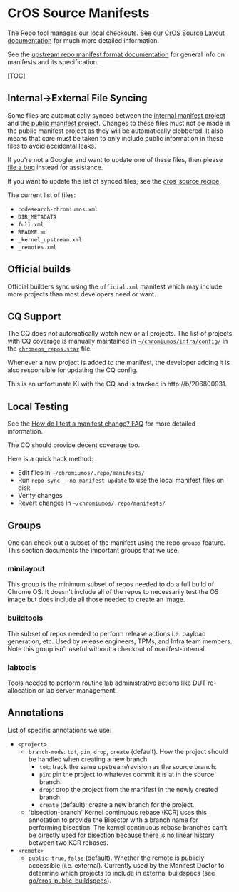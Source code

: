 # CrOS Source Manifests

The [Repo tool] manages our local checkouts.  See our
[CrOS Source Layout documentation] for much more detailed information.

See the [upstream repo manifest format documentation] for general info on
manifests and its specification.

[TOC]

## Internal->External File Syncing

Some files are automatically synced between the [internal manifest project] and
the [public manifest project].  Changes to these files must not be made in the
public manifest project as they will be automatically clobbered.  It also means
that care must be taken to only include public information in these files to
avoid accidental leaks.

If you're not a Googler and want to update one of these files, then please
[file a bug] instead for assistance.

If you want to update the list of synced files, see the [cros_source recipe].

The current list of files:

* `codesearch-chromiumos.xml`
* `DIR_METADATA`
* `full.xml`
* `README.md`
* `_kernel_upstream.xml`
* `_remotes.xml`

## Official builds

Official builders sync using the `official.xml` manifest which may include
more projects than most developers need or want.

## CQ Support

The CQ does not automatically watch new or all projects.  The list of projects
with CQ coverage is manually maintained in [`~/chromiumos/infra/config/`] in the
[`chromeos_repos.star`] file.

Whenever a new project is added to the manifest, the developer adding it is also
responsible for updating the CQ config.

This is an unfortunate KI with the CQ and is tracked in http://b/206800931.

[`~/chromiumos/infra/config/`]: https://chrome-internal.googlesource.com/chromeos/infra/config
[`chromeos_repos.star`]: https://chrome-internal.googlesource.com/chromeos/infra/config/+/HEAD/chromeos_repos.star

## Local Testing

See the [How do I test a manifest change? FAQ] for more detailed information.

The CQ should provide decent coverage too.

Here is a quick hack method:

*   Edit files in `~/chromiumos/.repo/manifests/`
*   Run `repo sync --no-manifest-update` to use the local manifest files on disk
*   Verify changes
*   Revert changes in `~/chromiumos/.repo/manifests/`

## Groups

One can check out a subset of the manifest using the repo `groups` feature.
This section documents the important groups that we use.

### minilayout

This group is the minimum subset of repos needed to do a full build of Chrome
OS. It doesn't include all of the repos to necessarily test the OS image but
does include all those needed to create an image.

### buildtools

The subset of repos needed to perform release actions i.e. payload generation,
etc. Used by release engineers, TPMs, and Infra team members. Note this group
isn't useful without a checkout of manifest-internal.

### labtools

Tools needed to perform routine lab administrative actions like DUT
re-allocation or lab server management.

## Annotations

List of specific annotations we use:

*   `<project>`
    *   `branch-mode`: `tot`, `pin`, `drop`, `create` (default).
        How the project should be handled when creating a new branch.
        *   `tot`: track the same upstream/revision as the source branch.
        *   `pin`: pin the project to whatever commit it is at in the source
            branch.
        *   `drop`: drop the project from the manifest in the newly created
            branch.
        *   `create` (default): create a new branch for the project.
    *   'bisection-branch'
        Kernel continuous rebase (KCR) uses this annotation to provide the Bisector
        with a branch name for performing bisection. The kernel continuous rebase
        branches can't be directly used for bisection because there is no linear
        history between two KCR rebases.
*   `<remote>`
    *   `public`: `true`, `false` (default). Whether the remote is publicly
        accessible (i.e. external). Currently used by the Manifest Doctor to
        determine which projects to include in external buildspecs
        (see [go/cros-public-buildspecs](go/cros-public-buildspecs)).


[CrOS Source Layout documentation]: https://chromium.googlesource.com/chromiumos/docs/+/HEAD/source_layout.md
[cros_source recipe]: https://chromium.googlesource.com/chromiumos/infra/recipes/+/HEAD/recipe_modules/cros_source/api.py
[file a bug]: https://issuetracker.google.com/issues/new?component=1037860&template=1600056
[How do I test a manifest change? FAQ]: https://chromium.googlesource.com/chromiumos/docs/+/HEAD/source_layout.md#How-do-I-test-a-manifest-change
[internal manifest project]: https://chrome-internal.googlesource.com/chromeos/manifest-internal
[public manifest project]: https://chromium.googlesource.com/chromiumos/manifest
[Repo tool]: https://gerrit.googlesource.com/git-repo/
[upstream repo manifest format documentation]: https://gerrit.googlesource.com/git-repo/+/HEAD/docs/manifest-format.md
